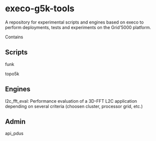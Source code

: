 execo-g5k-tools
===============

A repository for experimental scripts and engines based on execo to perform deployments, tests and experiments on the Grid'5000 platform.

Contains

Scripts
-------

funk

topo5k


Engines
-------

l2c_fft_eval: Performance evaluation of a 3D-FFT L2C application depending on several criteria (choosen cluster, processor grid, etc.)


Admin 
-----

api_pdus



